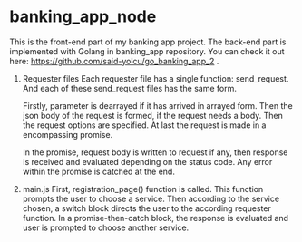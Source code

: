 # banking_app_node

This is the front-end part of my banking app project. The back-end part is implemented with Golang in banking_app repository. You can check it out here: https://github.com/said-yolcu/go_banking_app_2 .

1. Requester files
    Each requester file has a single function: send_request. And each of these send_request files has the same form. 

    Firstly, parameter is dearrayed if it has arrived in arrayed form. Then the json body of the request is formed, if the request needs a body. Then the request options are specified. At last the request is made in a encompassing promise.

    In the promise, request body is written to request if any, then response is received and evaluated depending on the status code. Any error within the promise is catched at the end.

2. main.js
    First, registration_page() function is called. This function prompts the user to choose a service. Then according to the service chosen, a switch block directs the user to the according requester function. In a promise-then-catch block, the response is evaluated and user is prompted to choose another service. 
